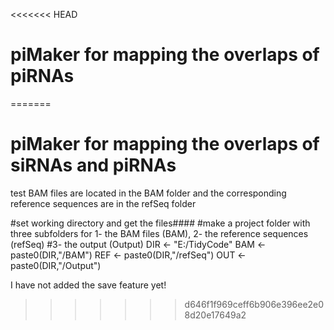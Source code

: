 <<<<<<< HEAD
# piMaker for mapping the overlaps of piRNAs
=======
# piMaker for mapping the overlaps of siRNAs and piRNAs
test BAM files are located in the BAM folder and the corresponding reference sequences are in the refSeq folder

#set working directory and get the files####
#make a project folder with three subfolders for 1- the BAM files (BAM), 2- the reference sequences (refSeq)
#3- the output (Output)
DIR <- "E:/TidyCode"
BAM <- paste0(DIR,"/BAM")
REF <- paste0(DIR,"/refSeq")
OUT <- paste0(DIR,"/Output")

I have not added the save feature yet!
>>>>>>> d646f1f969ceff6b906e396ee2e08d20e17649a2
